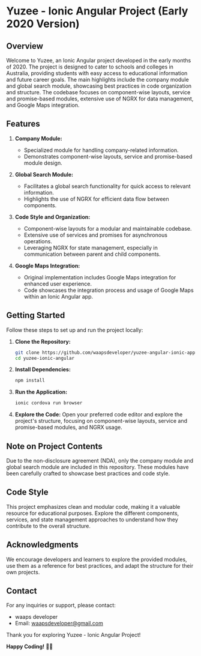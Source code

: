 # Yuzee - Ionic Angular Project (Early 2020 Version)

## Overview

Welcome to Yuzee, an Ionic Angular project developed in the early months of 2020. The project is designed to cater to schools and colleges in Australia, providing students with easy access to educational information and future career goals. The main highlights include the company module and global search module, showcasing best practices in code organization and structure. The codebase focuses on component-wise layouts, service and promise-based modules, extensive use of NGRX for data management, and Google Maps integration.

## Features

1. **Company Module:**
   - Specialized module for handling company-related information.
   - Demonstrates component-wise layouts, service and promise-based module design.

2. **Global Search Module:**
   - Facilitates a global search functionality for quick access to relevant information.
   - Highlights the use of NGRX for efficient data flow between components.

3. **Code Style and Organization:**
   - Component-wise layouts for a modular and maintainable codebase.
   - Extensive use of services and promises for asynchronous operations.
   - Leveraging NGRX for state management, especially in communication between parent and child components.

4. **Google Maps Integration:**
   - Original implementation includes Google Maps integration for enhanced user experience.
   - Code showcases the integration process and usage of Google Maps within an Ionic Angular app.

## Getting Started

Follow these steps to set up and run the project locally:

1. **Clone the Repository:**
   ```bash
   git clone https://github.com/waapsdeveloper/yuzee-angular-ionic-app.git
   cd yuzee-ionic-angular
   ```

2. **Install Dependencies:**
   ```bash
   npm install
   ```

3. **Run the Application:**
   ```bash
   ionic cordova run browser
   ```

4. **Explore the Code:**
   Open your preferred code editor and explore the project's structure, focusing on component-wise layouts, service and promise-based modules, and NGRX usage.

## Note on Project Contents

Due to the non-disclosure agreement (NDA), only the company module and global search module are included in this repository. These modules have been carefully crafted to showcase best practices and code style.

## Code Style

This project emphasizes clean and modular code, making it a valuable resource for educational purposes. Explore the different components, services, and state management approaches to understand how they contribute to the overall structure.

## Acknowledgments

We encourage developers and learners to explore the provided modules, use them as a reference for best practices, and adapt the structure for their own projects.

## Contact

For any inquiries or support, please contact:

- waaps developer
- Email: waapsdeveloper@gmail.com

Thank you for exploring Yuzee - Ionic Angular Project!

**Happy Coding!** 🚀✨
